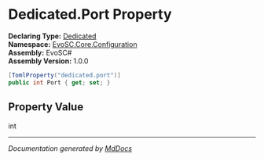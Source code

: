 ﻿<!--  
  <auto-generated>   
    The contents of this file were generated by a tool.  
    Changes to this file may be list if the file is regenerated  
  </auto-generated>   
-->

# Dedicated.Port Property

**Declaring Type:** [Dedicated](../index.md)  
**Namespace:** [EvoSC.Core.Configuration](../../index.md)  
**Assembly:** EvoSC\#  
**Assembly Version:** 1.0.0

```csharp
[TomlProperty("dedicated.port")]
public int Port { get; set; }
```

## Property Value

int

___

*Documentation generated by [MdDocs](https://github.com/ap0llo/mddocs)*
